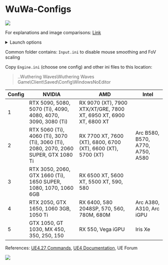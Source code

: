 # WuWa-Configs

[<img src="https://discord.com/api/guilds/798954204420112454/widget.png?style=banner2">](https://discord.gg/gczjQvgzWE)

For explanations and image comparisons: [Link](https://docs.google.com/document/d/e/2PACX-1vTuIAInOasQNStOkxvBX2qj-SkX1V5us16VZxy5cSSLHlntAIip0avYopPqpgACuaGe9I-5fJrKIyl4/pub)

<details>
<summary>Launch options</summary>
<pre>
-SkipSplash Skip intro videos
-dx11 Launch the game with DX11
-dx12 Launch the game with DX12
</pre>
<a href="https://i.imgur.com/aCpObBl.png"><img src="https://i.imgur.com/aCpObBl.png" style="width: 550px; height: auto;"></a>
</details>

Common folder contains: ``Input.ini`` to disable mouse smoothing and FoV scaling

Copy ``Engine.ini`` (choose one config) and other ini files to this location: 
> ..Wuthering Waves\Wuthering Waves Game\Client\Saved\Config\WindowsNoEditor

| Config | NVIDIA                                                                              | AMD                                                               | Intel                            |
|--------|-------------------------------------------------------------------------------------|-------------------------------------------------------------------|----------------------------------|
| 1      | RTX 5090, 5080, 5070 (Ti), 4090, 4080, 4070, 3090, 3080 (Ti)                        | RX 9070 (XT), 7900 XTX/XT/GRE, 7800 XT, 6950 XT, 6900 XT, 6800 XT |                                  |
| 2      | RTX 5060 (Ti), 4060 (Ti), 3070 (Ti), 3060 (Ti), 2080, 2070, 2060 SUPER, GTX 1080 Ti | RX 7700 XT, 7600 (XT), 6800, 6700 (XT), 6600 (XT), 5700 (XT)      | Arc B580, B570, A770, A750, A580 |
| 3      | RTX 3050, 2060, GTX 1660 (Ti), 1650 SUPER, 1080, 1070, 1060 6GB                     | RX 6500 XT, 5600 XT, 5500 XT, 590, 580                            |                                  |
| 4      | RTX 2050, GTX 1650, 1060 3GB, 1050 Ti                                               | RX 6400, 580 2048SP, 570, 560, 780M, 680M                         | Arc A380, A310, Arc iGPU         |
| 5      | GTX 1050, GT 1030, MX 450, 350, 250, 150                                            | RX 550, Vega iGPU                                                 | Iris Xe                          |

References: [UE4.27 Commands](https://framedsc.com/GeneralGuides/ue4_commands.htm), [UE4 Documentation](https://docs.unrealengine.com/4.27/en-US/), UE Forum

[<img src="https://i.imgur.com/fxmOE8N.png">](https://ko-fi.com/alteria/)
